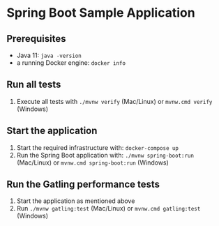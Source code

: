# Spring Boot Sample Application

## Prerequisites

- Java 11: `java -version`
- a running Docker engine: `docker info`

## Run all tests

1. Execute all tests with `./mvnw verify` (Mac/Linux) or `mvnw.cmd verify` (Windows)

## Start the application

1. Start the required infrastructure with: `docker-compose up`
2. Run the Spring Boot application with: `./mvnw spring-boot:run` (Mac/Linux) or `mvnw.cmd spring-boot:run` (Windows)

## Run the Gatling performance tests

1. Start the application as mentioned above
2. Run `./mvnw gatling:test` (Mac/Linux) or `mvnw.cmd gatling:test` (Windows)

